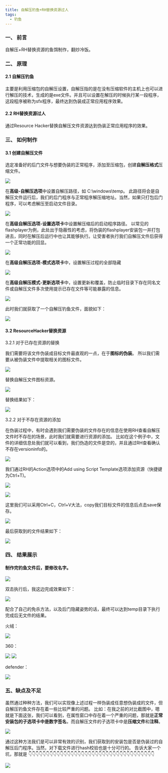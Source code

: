 ```yaml
---
title: 自解压钓鱼+RH替换资源过人
tags:
  - 钓鱼
---
```


### 一、 前言

自解压+RH替换资源的鱼饵制作，翻炒冷饭。

### 二、 原理
#### 2.1 自解压钓鱼
主要是利用压缩包的自解压设置，自解压指的是在没有压缩软件的主机上也可以进行解压的技术，生成的是exe文件。并且可以设置在解压的时候执行某一段程序，这段程序被称为sfx程序，最终达到伪装成正常应用程序效果。

#### 2.2 RH替换资源过人
通过Resource Hacker替换自解压文件资源达到伪装正常应用程序的效果。

### 三、 如何制作

#### 3.1 创建自解压文件
选定准备好的后门文件与想要伪装的正常程序，添加至压缩包，创建**自解压格式**压缩文件。

![](https://fifteenblackslime.github.io/assets/pic/media3/1.png)

在**高级-自解压选项**中设置自解压路径，如 C:\windows\temp。
此路径将会是自解压文件运行后，我们的后门程序与正常程序解压缩地址。当然，如果只打包后门程序，可以考虑解压至启动文件目录。

![](https://fifteenblackslime.github.io/assets/pic/media3/2.png)

在**高级自解压选项-设置选项卡**中设置解压缩后的启动程序路径。
以常见的flashplayer为例，此处出于隐蔽性的考虑，将伪装的flashplayer安装包一并打包进去，同时在解压后运行中也让其能够执行。让受害者执行我们自解压文件后获得一个正常功能的回显。

![](https://fifteenblackslime.github.io/assets/pic/media3/3.png)

在**高级自解压选项-模式选项卡**中，设置解压过程的全部隐藏

![](https://fifteenblackslime.github.io/assets/pic/media3/4.png)

在**高级自解压模式-更新选项卡**中，设置更新和覆盖，防止临时目录下存在同名文件或自解压文件多次使用提示已存在文件等可能暴露的信息。

![](https://fifteenblackslime.github.io/assets/pic/media3/5.png)

此时我们就获取了一个自解压钓鱼文件，面貌如下：

![](https://fifteenblackslime.github.io/assets/pic/media3/6.png)

#### 3.2 ResourceHacker替换资源

3.2.1 对于已存在资源的替换

我们需要将该文件伪装成目标文件最直观的一点，在于**图标的伪装**。
所以我们需要从被伪装文件中提取相关的图标文件。

![](https://fifteenblackslime.github.io/assets/pic/media3/7.png)

替换自解压文件图标资源。

![](https://fifteenblackslime.github.io/assets/pic/media3/8.png)

替换结果如下：

![](https://fifteenblackslime.github.io/assets/pic/media3/9.png)

3.2.2 对于不存在资源的添加

在伪装过程中，有时会遇到我们需要伪装的文件存在的信息在使用RH查看自解压文件时不存在的场景，此时我们就需要进行资源的添加。
比如在这个例子中，文件的详细信息处我们就可以看到，我们伪造的文件是空的，并且通过RH查看确认不存在versioninfo的。

![](https://fifteenblackslime.github.io/assets/pic/media3/10.png)

我们通过RH的Action选项中的Add using Script Template选项添加资源（快捷键为Ctrl+T)。

![](https://fifteenblackslime.github.io/assets/pic/media3/11.png)

![](https://fifteenblackslime.github.io/assets/pic/media3/12.png)

这里我们可以采用Ctrl+C，Ctrl+V大法，copy我们目标文件的信息后点击save保存。

![](https://fifteenblackslime.github.io/assets/pic/media3/13.png)

最后获取到的文件结果如下：

![](https://fifteenblackslime.github.io/assets/pic/media3/14.png)

### 四、 结果展示

#### 制作完钓鱼文件后，要修改名字。

![](https://fifteenblackslime.github.io/assets/pic/media3/15.png)

双击执行后，我这边完成效果如下：

![](https://fifteenblackslime.github.io/assets/pic/media3/16.png)

配合了自己的免杀方法，以及后门隐藏姿势的话，最终可以达到temp目录下执行完成后无文件的结果。

火绒：

![](https://fifteenblackslime.github.io/assets/pic/media3/17.png)

360：

![](https://fifteenblackslime.github.io/assets/pic/media3/18.png)
![](https://fifteenblackslime.github.io/assets/pic/media3/19.png)

defender：

![](https://fifteenblackslime.github.io/assets/pic/media3/20.png)

### 五、缺点及不足

虽然通过种种方法，我们可以实现像上述过程一样伪装成任意想伪装成的文件，但自解压钓鱼文件存在着一些比较严重的问题。
比如：在我之前的对比截图中，嗯就是下面这张，我们可以看到，在属性窗口中存在着一个严重的问题，那就是**正常安装包的子选项卡中是数字签名**，而自解压文件的子选项卡中是**压缩文件**和**注释**。

![](https://fifteenblackslime.github.io/assets/pic/media3/21.png)

通过这种方法我们是可以非常有效的识别，我们获取到的安装包是否是伪装过的自解压后门程序。当然，对下载文件进行hash校验也是十分可行的。
告诉大家一个坑，那就是
👇👇👇👇👇👇👇👇👇👇👇👇👇👇👇👇👇👇👇👇👇👇👇👇👇👇👇👇👇👇👇👇👇👇👇👇

![](https://fifteenblackslime.github.io/assets/pic/media3/22.png)